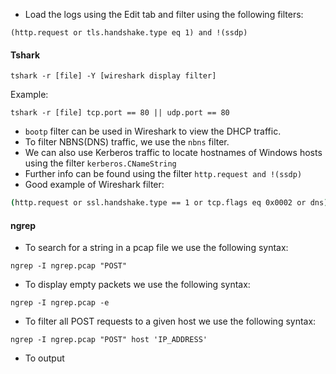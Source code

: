 - Load the logs using the Edit tab and filter using the following filters:
```
(http.request or tls.handshake.type eq 1) and !(ssdp)
```

#### Tshark

```
tshark -r [file] -Y [wireshark display filter]
```

Example:

```
tshark -r [file] tcp.port == 80 || udp.port == 80
```


- `bootp` filter can be used in Wireshark to view the DHCP traffic.
- To filter NBNS(DNS) traffic, we use the `nbns` filter.
- We can also use Kerberos traffic to locate hostnames of Windows hosts using the filter `kerberos.CNameString`
- Further info can be found using the filter `http.request and !(ssdp)`
- Good example of Wireshark filter:
```bash
(http.request or ssl.handshake.type == 1 or tcp.flags eq 0x0002 or dns) and !(udp.port eq 1900)
```

#### ngrep

- To search for a string in a pcap file we use the following syntax:
```
ngrep -I ngrep.pcap "POST"
```
- To display empty packets we use the following syntax:
```
ngrep -I ngrep.pcap -e
```
- To filter all POST requests to a given host we use the following syntax:
```
ngrep -I ngrep.pcap "POST" host 'IP_ADDRESS'
```
- To output 